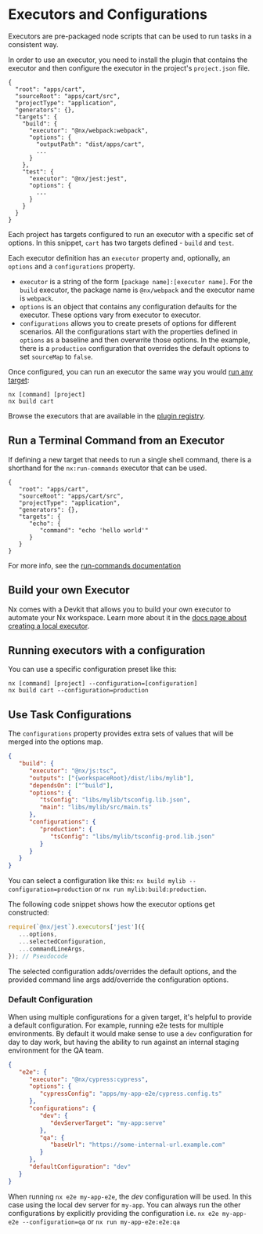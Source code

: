 # Executors and Configurations

Executors are pre-packaged node scripts that can be used to run tasks in a consistent way.

In order to use an executor, you need to install the plugin that contains the executor and then configure the executor in the project's `project.json` file.

```jsonc {% fileName="apps/cart/project.json" %}
{
  "root": "apps/cart",
  "sourceRoot": "apps/cart/src",
  "projectType": "application",
  "generators": {},
  "targets": {
    "build": {
      "executor": "@nx/webpack:webpack",
      "options": {
        "outputPath": "dist/apps/cart",
        ...
      }
    },
    "test": {
      "executor": "@nx/jest:jest",
      "options": {
        ...
      }
    }
  }
}
```

Each project has targets configured to run an executor with a specific set of options. In this snippet, `cart` has two targets defined - `build` and `test`.

Each executor definition has an `executor` property and, optionally, an `options` and a `configurations` property.

-  `executor` is a string of the form `[package name]:[executor name]`. For the `build` executor, the package name is `@nx/webpack` and the executor name is `webpack`.
-  `options` is an object that contains any configuration defaults for the executor. These options vary from executor to executor.
-  `configurations` allows you to create presets of options for different scenarios. All the configurations start with the properties defined in `options` as a baseline and then overwrite those options. In the example, there is a `production` configuration that overrides the default options to set `sourceMap` to `false`.

Once configured, you can run an executor the same way you would [run any target](/features/run-tasks):

```shell
nx [command] [project]
nx build cart
```

Browse the executors that are available in the [plugin registry](/plugin-registry).

## Run a Terminal Command from an Executor

If defining a new target that needs to run a single shell command, there is a shorthand for the `nx:run-commands` executor that can be used.

```jsonc {% fileName="project.json" %}
{
   "root": "apps/cart",
   "sourceRoot": "apps/cart/src",
   "projectType": "application",
   "generators": {},
   "targets": {
      "echo": {
         "command": "echo 'hello world'"
      }
   }
}
```

For more info, see the [run-commands documentation](/nx-api/nx/executors/run-commands)

## Build your own Executor

Nx comes with a Devkit that allows you to build your own executor to automate your Nx workspace. Learn more about it in the [docs page about creating a local executor](/extending-nx/recipes/local-executors).

## Running executors with a configuration

You can use a specific configuration preset like this:

```shell
nx [command] [project] --configuration=[configuration]
nx build cart --configuration=production
```

## Use Task Configurations

The `configurations` property provides extra sets of values that will be merged into the options map.

```json {% fileName="project.json" %}
{
   "build": {
      "executor": "@nx/js:tsc",
      "outputs": ["{workspaceRoot}/dist/libs/mylib"],
      "dependsOn": ["^build"],
      "options": {
         "tsConfig": "libs/mylib/tsconfig.lib.json",
         "main": "libs/mylib/src/main.ts"
      },
      "configurations": {
         "production": {
            "tsConfig": "libs/mylib/tsconfig-prod.lib.json"
         }
      }
   }
}
```

You can select a configuration like this: `nx build mylib --configuration=production`
or `nx run mylib:build:production`.

The following code snippet shows how the executor options get constructed:

```javascript
require(`@nx/jest`).executors['jest']({
   ...options,
   ...selectedConfiguration,
   ...commandLineArgs,
}); // Pseudocode
```

The selected configuration adds/overrides the default options, and the provided command line args add/override the
configuration options.

### Default Configuration

When using multiple configurations for a given target, it's helpful to provide a default configuration.
For example, running e2e tests for multiple environments. By default it would make sense to use a `dev` configuration for day to day work, but having the ability to run against an internal staging environment for the QA team.

```json {% fileName="project.json" %}
{
   "e2e": {
      "executor": "@nx/cypress:cypress",
      "options": {
         "cypressConfig": "apps/my-app-e2e/cypress.config.ts"
      },
      "configurations": {
         "dev": {
            "devServerTarget": "my-app:serve"
         },
         "qa": {
            "baseUrl": "https://some-internal-url.example.com"
         }
      },
      "defaultConfiguration": "dev"
   }
}
```

When running `nx e2e my-app-e2e`, the _dev_ configuration will be used. In this case using the local dev server for `my-app`.
You can always run the other configurations by explicitly providing the configuration i.e. `nx e2e my-app-e2e --configuration=qa` or `nx run my-app-e2e:e2e:qa`
